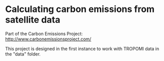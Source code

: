 # Calculating carbon emissions from satellite data

Part of the Carbon Emissions Project: http://www.carbonemissionsproject.com/

This project is designed in the first instance to work with TROPOMI data in the "data" 
folder. 